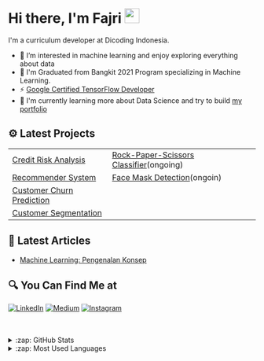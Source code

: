 #  Hi there, I'm Fajri <img src="https://github.com/TheDudeThatCode/TheDudeThatCode/blob/master/Assets/Hi.gif" width="30px">

I'm a curriculum developer at Dicoding Indonesia. 

- 👀 I’m interested in machine learning and enjoy exploring everything about data
- 🔭 I'm Graduated from Bangkit 2021 Program specializing in Machine Learning.
- ⚡ [Google Certified TensorFlow Developer](https://api.accredible.com/v1/frontend/credential_website_embed_image/certificate/36492625)
- 🌱 I'm currently learning more about Data Science and try to build [my portfolio](https://rfajri27.github.io/MyPortfolio/)

## ⚙ Latest Projects
|  | |
| ----------- | ----------- |
|[Credit Risk Analysis](https://github.com/rfajri27/credit_risk_analysis)|[Rock-Paper-Scissors Classifier](https://github.com/rfajri27/rock_paper_scissors)(ongoing)|
|[Recommender System](https://github.com/rfajri27/recommender_system)|[Face Mask Detection](https://github.com/rfajri27/face_mask_detection)(ongoin)|
|[Customer Churn Prediction](https://github.com/rfajri27/customer_churn)||
|[Customer Segmentation](https://github.com/rfajri27/customer_segmentation)| |

## 📃 Latest Articles
- [Machine Learning: Pengenalan Konsep](https://github.com/rfajri27/my_articles/tree/main/pengenalan_konsep)

## 🔍 You Can Find Me at
<p>
  <a href="https://www.linkedin.com/in/rahmat-fajri-b98766187" target="_blank"><img alt="LinkedIn" src="https://img.shields.io/badge/linkedin-%230077B5.svg?&style=for-the-badge&logo=linkedin&logoColor=white" /></a>  
  <a href="https://www.kaggle.com/rahmatfajri" target="_blank"><img alt="Medium" src="https://img.shields.io/badge/Kaggle-2C8EBB?&style=for-the-badge&logo=kaggle&logoColor=white" /></a>
  <a href="https://www.instagram.com/rfajri255/" target="_blank"><img alt="Instagram" src="https://img.shields.io/badge/instagram-%23E4405F.svg?&style=for-the-badge&logo=instagram&logoColor=white" /></a>  
</p>

<br />
<br />

<details>
  <summary>:zap: GitHub Stats</summary>

  <img align="left" alt="Fajri's GitHub Stats" src="https://github-readme-stats.vercel.app/api?username=rfajri27&show_icons=true&theme=calm" />

</details>


<details>
  <summary>:zap: Most Used Languages</summary>

  <img align="left" alt="Fajri's GitHub Top Languages" src="https://github-readme-stats.vercel.app/api/top-langs/?username=rfajri27&show_icons=true&theme=calm" />

</details>

<!---
rfajri27/rfajri27 is a ✨ special ✨ repository because its `README.md` (this file) appears on your GitHub profile.
You can click the Preview link to take a look at your changes.
--->
